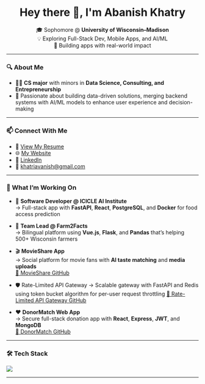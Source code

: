 <h1 align="center">Hey there 👋, I'm Abanish Khatry</h1>

<p align="center">
  🎓 Sophomore @ <strong>University of Wisconsin–Madison</strong>  
  <br>
  💡 Exploring Full-Stack Dev, Mobile Apps, and AI/ML  
  <br>
  🌱 Building apps with real-world impact
</p>

---

### 🔍 About Me

- 🧑‍💻 **CS major** with minors in **Data Science, Consulting, and Entrepreneurship**
- 💬 Passionate about building data-driven solutions, merging backend systems with AI/ML models to enhance user experience and decision-making

---

### 📫 Connect With Me

- 📄 [View My Resume](https://drive.google.com/file/d/15QhcJnKMBMZEs7I6VTDoe69BYuWCYn6L/view?usp=drive_link)
- 🌐 [My Website](https://abanishkhatry.vercel.app/)
- 🔗 [LinkedIn](https://linkedin.com/in/abanishkhatry)
- 📧 khatriavanish@gmail.com

---


### 🚀 What I’m Working On

- 🧠 **Software Developer @ ICICLE AI Institute**  
  → Full-stack app with **FastAPI**, **React**, **PostgreSQL**, and **Docker** for food access prediction

- 🌾 **Team Lead @ Farm2Facts**  
  → Bilingual platform using **Vue.js**, **Flask**, and **Pandas** that’s helping 500+ Wisconsin farmers

- 🎬 **MovieShare App**  
  → Social platform for movie fans with **AI taste matching** and **media uploads**  
  [🔗 MovieShare GitHub](https://github.com/abanishkhatry/movieshare)

- 🛡️ Rate-Limited API Gateway
→ Scalable gateway with FastAPI and Redis using token bucket algorithm for per-user request throttling
 [🔗 Rate-Limited API Gateway GitHub](https://github.com/abanishkhatry/Rate-Limited-API-Gateway)

- ❤️ **DonorMatch Web App**  
  → Secure full-stack donation app with **React**, **Express**, **JWT**, and **MongoDB**  
  [🔗 DonorMatch GitHub](https://github.com/abanishkhatry/donormatch)

---

### 🛠️ Tech Stack

<p align="left">
  <img src="https://skillicons.dev/icons?i=java,python,cpp,js,ts,react,nodejs,express,flask,fastapi,postgres,mongodb,firebase,docker,html,css,figma,git" />
</p>

---

